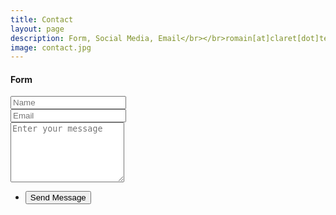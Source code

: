 ```yaml
---
title: Contact
layout: page
description: Form, Social Media, Email</br></br>romain[at]claret[dot]tech
image: contact.jpg
---
```


<section>
	<h4>Form</h4>
	<form id="contactform" method="POST">
		<div class="row uniform">
		<div class="6u 12u$(xsmall)">
				<input type="text" name="name" value="" placeholder="Name" />
			</div>
			<div class="6u$ 12u$(xsmall)">
				<input type="email" name="_replyto" value="" placeholder="Email" />
			</div>
			<div class="12u$">
				<textarea name="message" placeholder="Enter your message" rows="6"></textarea>
			</div>
			<div class="12u$">
				<ul class="actions">
					<li><input type="submit" value="Send Message" /></li>
				</ul>
			</div>
		</div>
		<input type="hidden" name="_subject" value="Contact from Claret.Tech" />
		<input type="hidden" name="_next" value="//claret.tech/" />
		<input type="text" name="_gotcha" style="display:none" />
	</form>
</section>

<script>
    var contactform =  document.getElementById('contactform');
    contactform.setAttribute('action', 'https://formspree.io/' + 'romain' + '@' + 'claret' + '.' + 'tech');
</script>
